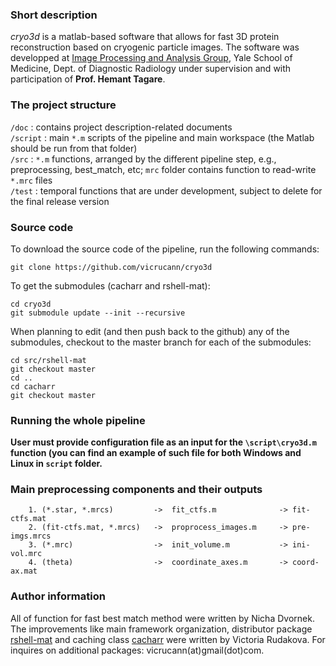 ### Short description  
*cryo3d* is a matlab-based software that allows for fast 3D protein reconstruction based on cryogenic particle images. The software was developped at [Image Processing and Analysis Group](http://medicine.yale.edu/bioimaging/ipa/), Yale School of Medicine, Dept. of Diagnostic Radiology under supervision and with participation of **Prof. Hemant Tagare**. 

### The project structure  
`/doc` : contains project description-related documents    
`/script` : main `*.m` scripts of the pipeline and main workspace (the Matlab should be run from that folder)  
`/src` : `*.m` functions, arranged by the different pipeline step, e.g., preprocessing, best_match, etc; `mrc` folder contains function to read-write `*.mrc` files  
`/test` : temporal functions that are under development, subject to delete for the final release version   

### Source code  

To download the source code of the pipeline, run the following commands:  
```
git clone https://github.com/vicrucann/cryo3d
``` 
To get the submodules (cacharr and rshell-mat):  
```
cd cryo3d
git submodule update --init --recursive
```
When planning to edit (and then push back to the github) any of the submodules, checkout to the master branch for each of the submodules:  
```
cd src/rshell-mat
git checkout master
cd ..
cd cacharr
git checkout master
```

### Running the whole pipeline

**User must provide configuration file as an input for the `\script\cryo3d.m` function (you can find an example of such file for both Windows and Linux in `script` folder.**    

### Main preprocessing components and their outputs
```
	1. (*.star, *.mrcs)     	->	fit_ctfs.m 	            -> fit-ctfs.mat
	2. (fit-ctfs.mat, *.mrcs) 	-> 	proprocess_images.m 	-> pre-imgs.mrcs
	3. (*.mrc)	            	->	init_volume.m   		-> ini-vol.mrc
	4. (theta)          		->	coordinate_axes.m       -> coord-ax.mat
```

### Author information
All of function for fast best match method were written by Nicha Dvornek. The improvements like main framework organization, distributor package [rshell-mat]() and caching class [cacharr]() were written by Victoria Rudakova. For inquires on additional packages: vicrucann(at)gmail(dot)com. 
